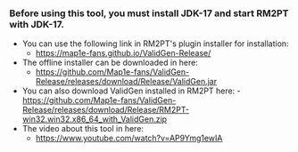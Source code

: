 ### Before using this tool, you must install JDK-17 and start RM2PT with JDK-17.
* You can use the following link in RM2PT's plugin installer for installation:
  - https://map1e-fans.github.io/ValidGen-Release/
* The offline installer can be downloaded in here:
  - https://github.com/Map1e-fans/ValidGen-Release/releases/download/Release/ValidGen.jar
* You can also download ValidGen installed in RM2PT here:
  -https://github.com/Map1e-fans/ValidGen-Release/releases/download/Release/RM2PT-win32.win32.x86_64_with_ValidGen.zip
* The video about this tool in here:
  - https://www.youtube.com/watch?v=AP9Ymg1ewIA
